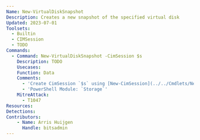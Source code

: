 ```yaml
---
Name: New-VirtualDiskSnapshot
Description: Creates a new snapshot of the specified virtual disk
Updated: 2023-07-01
Toolsets:
  - Builtin
  - CIMSession
  - TODO
Commands:
  - Command: New-VirtualDiskSnapshot -CimSession $s
    Description: TODO
    Usecases:
    Function: Data
    Comments:
      - 'Create CimSession `$s` using [New-CimSession](../../Cmdlets/New-CimSession/)'
      - 'PowerShell Module: `Storage`'
    MitreAttack:
      - T1047
Resources:
Detections:
Contributors:
    - Name: Arris Huijgen
      Handle: bitsadmin
---
```

